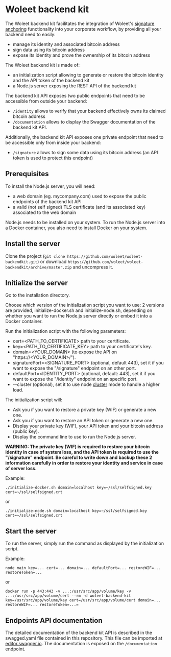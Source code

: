 # Woleet backend kit

The Woleet backend kit facilitates the integration of Woleet's [signature anchoring](https://medium.com/@woleet/beyond-data-anchoring-bee867d9be3a) functionality into your corporate workflow, by providing all your backend need to easily:
 * manage its identity and associated bitcoin address
 * sign data using its bitcoin address
 * expose its identity and prove the ownership of its bitcoin address

The Woleet backend kit is made of:
 * an initialization script allowing to generate or restore the bitcoin identity and the API token of the backend kit
 * a Node.js server exposing the REST API of the backend kit
 
The backend kit API exposes two public endpoints that need to be accessible from outside your backend:
 * `/identity` allows to verify that your backend effectively owns its claimed bitcoin address
 * `/documentation` allows to display the Swagger documentation of the backend kit API.

Additionally, the backend kit API exposes one private endpoint that need to be accessible only from inside your backend:
* `/signature` allows to sign some data using its bitcoin address (an API token is used to protect this endpoint)

## Prerequisites

To install the Node.js server, you will need:
* a web domain (eg. mycompany.com) used to expose the public endpoints of the backend kit API
* a valid (not self signed) TLS certificate (and its associated key) associated to the web domain

Node.js needs to be installed on your system.
To run the Node.js server into a Docker container, you also need to install Docker on your system. 

## Install the server

Clone the project (`git clone https://github.com/woleet/woleet-backendkit.git`) or download `https://github.com/woleet/woleet-backendkit/archive/master.zip` and uncompress it.

## Initialize the server

Go to the installation directory.

Choose which version of the initialization script you want to use: 2 versions are provided, initialize-docker.sh and initialize-node.sh, depending on whether you want to run the Node.js server directly or embed it into a Docker container.

Run the initialization script with the following parameters:
- cert=<PATH_TO_CERTIFICATE> path to your certificate.
- key=<PATH_TO_CERTIFICATE_KEY> path to your certificate's key.
- domain=<YOUR_DOMAIN> (to expose the API on "https://<YOUR_DOMAIN>/").
- signaturePort=<SIGNATURE_PORT> (optional, default 443), set it if you want to expose the "/signature" endpoint on an other port.
- defaultPort=<IDENTITY_PORT> (optional, default: 443), set it if you want to expose the "/identity" endpoint on an specific port.
- --cluster (optional), set it to use node [cluster](https://nodejs.org/docs/latest/api/cluster.html#cluster_cluster) mode to handle a higher load.

The initialization script will:
- Ask you if you want to restore a private key (WIF) or generate a new one.
- Ask you if you want to restore an API token or generate a new one.
- Display your private key (WIF), your API token and your bitcoin address (public key).
- Display the command line to use to run the Node.js server.

**WARNING: The private key (WIF) is required to restore your bitcoin identity in case of system loss, and the API token is required to use the "/signature" endpoint.
Be careful to write down and backup these 2 information carefully in order to restore your identity and service in case of server loss.**

Example:

`./initialize-docker.sh domain=localhost key=~/ssl/selfsigned.key cert=~/ssl/selfsigned.crt`

or

`./initialize-node.sh domain=localhost key=~/ssl/selfsigned.key cert=~/ssl/selfsigned.crt`

## Start the server

To run the server, simply run the command as displayed by the initialization script.

Example:

`node main key=... cert=... domain=... defaultPort=... restoreWIF=... restoreToken=...`

or

`docker run -p 443:443 -v ...:/usr/src/app/volume/key -v ...:/usr/src/app/volume/cert --rm -d woleet-backend-kit key=/usr/src/app/volume/key cert=/usr/src/app/volume/cert domain=... restoreWIF=... restoreToken=...=`

## Endpoints API documentation

The detailed documentation of the backend kit API is described in the swagged.yaml file contained in this repository.
 This file can be imported at [editor.swagger.io](https://editor.swagger.io/).
 The documentation is exposed on the `/documentation` endpoint.
 
